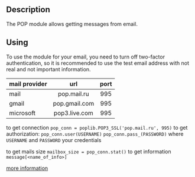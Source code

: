 ## Description 
The POP module allows getting messages from email.

## Using
To use the module for your email, you need to turn off two-factor authentication, so it is recommended to use the test email address with not real and not important information.

| mail provider |       url         | port    |
|---------------|:-----------------:|:-------:|
| mail          | pop.mail.ru       | 995     |
| gmail         | pop.gmail.com     | 995     |
| microsoft     | pop3.live.com     | 995     |

to get connection `pop_conn = poplib.POP3_SSL('pop.mail.ru', 995)`
to get authorization:
`pop_conn.user(USERNAME)`
`pop_conn.pass_(PASSWORD)`
where `USERNAME` and `PASSWORD` your credentials

to get mails size `mailbox_size = pop_conn.stat()`
to get information `message[<name_of_info>]`

[more information](https://docs.python.org/3/library/poplib.html)